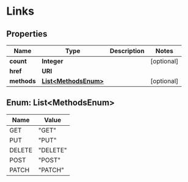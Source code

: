

# Links


## Properties

| Name | Type | Description | Notes |
|------------ | ------------- | ------------- | -------------|
|**count** | **Integer** |  |  [optional] |
|**href** | **URI** |  |  |
|**methods** | [**List&lt;MethodsEnum&gt;**](#List&lt;MethodsEnum&gt;) |  |  [optional] |



## Enum: List&lt;MethodsEnum&gt;

| Name | Value |
|---- | -----|
| GET | &quot;GET&quot; |
| PUT | &quot;PUT&quot; |
| DELETE | &quot;DELETE&quot; |
| POST | &quot;POST&quot; |
| PATCH | &quot;PATCH&quot; |



